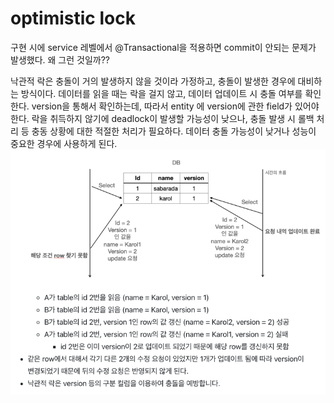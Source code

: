 # optimistic lock
구현 시에 service 레벨에서 @Transactional을 적용하면 commit이 안되는 문제가 발생했다. 왜 그런 것일까??


낙관적 락은 충돌이 거의 발생하지 않을 것이라 가정하고, 충돌이 발생한 경우에 대비하는 방식이다.
데이터를 읽을 때는 락을 걸지 않고, 데이터 업데이트 시 충돌 여부를 확인한다.
version을 통해서 확인하는데, 따라서 entity 에 version에 관한 field가 있어야 한다.
락을 취득하지 않기에 deadlock이 발생할 가능성이 낮으나,
충돌 발생 시 롤백 처리 등 충동 상황에 대한 적절한 처리가 필요하다.
데이터 충돌 가능성이 낮거나 성능이 중요한 경우에 사용하게 된다.
![img.png](img.png)